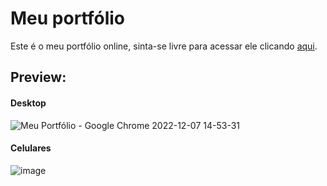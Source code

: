 # Meu portfólio

Este é o meu portfólio online, sinta-se livre para acessar ele clicando <a href="https://arthurfariapeixoto.github.io/My_portfolio/">aqui</a>.


## Preview:
#### Desktop
![Meu Portfólio - Google Chrome 2022-12-07 14-53-31](https://user-images.githubusercontent.com/62031286/206259833-094882f9-242d-4636-84e5-e80e1e651c50.gif)

#### Celulares
![image](https://user-images.githubusercontent.com/62031286/206307098-9e514574-c583-47c7-ba2b-33244af8dd0c.png)

